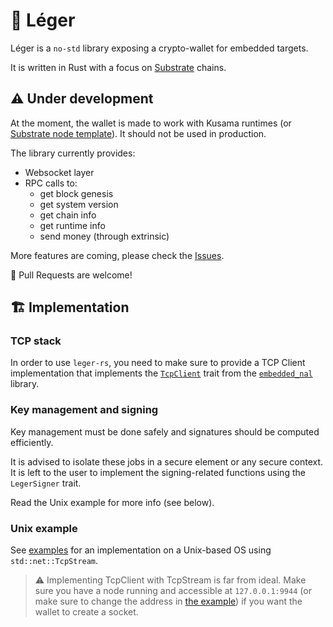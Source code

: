# 🐣 Léger

Léger is a `no-std` library exposing a crypto-wallet for embedded targets.

It is written in Rust with a focus on [Substrate](https://www.substrate.io/) chains.

## ⚠ Under development

At the moment, the wallet is made to work with Kusama runtimes (or [Substrate node template](https://github.com/substrate-developer-hub/substrate-node-template/)). It should not be used in production.

The library currently provides:

- Websocket layer
- RPC calls to:
    - get block genesis
    - get system version
    - get chain info
    - get runtime info
    - send money (through extrinsic)
  
More features are coming, please check the [Issues](https://github.com/fouge/leger-rs/issues).

🙏 Pull Requests are welcome!

## 🏗 Implementation

### TCP stack

In order to use `leger-rs`, you need to make sure to provide a TCP Client implementation that implements the 
[`TcpClient`](https://github.com/rust-embedded-community/embedded-nal/tree/v0.2.0) trait from the 
[`embedded_nal`](https://github.com/rust-embedded-community/embedded-nal) library.

### Key management and signing

Key management must be done safely and signatures should be computed efficiently. 

It is advised to isolate these jobs in a secure element or any secure context. It is left to the user to implement the 
signing-related functions using the `LegerSigner` trait.

Read the Unix example for more info (see below).

### Unix example

See [examples](examples) for an implementation on a Unix-based OS using `std::net::TcpStream`.

> ⚠ Implementing TcpClient with TcpStream is far from ideal. Make sure you have a node running and accessible at 
`127.0.0.1:9944` (or make sure to change the address in [the example](examples/unix.rs)) if you want the wallet 
to create a socket.

